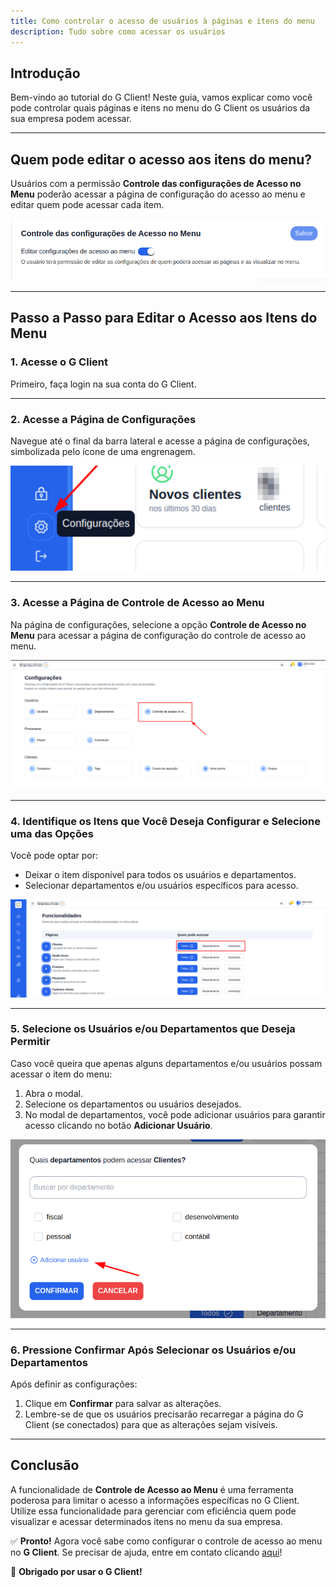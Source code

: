 ```yaml
---
title: Como controlar o acesso de usuários à páginas e itens do menu
description: Tudo sobre como acessar os usuários
---
```


## Introdução

Bem-vindo ao tutorial do G Client! Neste guia, vamos explicar como você pode controlar quais páginas e itens no menu do G Client os usuários da sua empresa podem acessar.

---

## Quem pode editar o acesso aos itens do menu?

Usuários com a permissão **Controle das configurações de Acesso no Menu** poderão acessar a página de configuração do acesso ao menu e editar quem pode acessar cada item.

![Exemplo descrito acima](./img/user-acess-control/example-01.png)

---

## Passo a Passo para Editar o Acesso aos Itens do Menu

### 1. Acesse o G Client

Primeiro, faça login na sua conta do G Client.

---

### 2. Acesse a Página de Configurações

Navegue até o final da barra lateral e acesse a página de configurações, simbolizada pelo ícone de uma engrenagem.

![Exemplo descrito acima](./img/user-acess-control/example-02.png)

---

### 3. Acesse a Página de Controle de Acesso ao Menu

Na página de configurações, selecione a opção **Controle de Acesso no Menu** para acessar a página de configuração do controle de acesso ao menu.

![Exemplo descrito acima](./img/user-acess-control/example-03.png)

---

### 4. Identifique os Itens que Você Deseja Configurar e Selecione uma das Opções

Você pode optar por:

- Deixar o item disponível para todos os usuários e departamentos.
- Selecionar departamentos e/ou usuários específicos para acesso.

![Exemplo descrito acima](./img/user-acess-control/example-04.png)

---

### 5. Selecione os Usuários e/ou Departamentos que Deseja Permitir

Caso você queira que apenas alguns departamentos e/ou usuários possam acessar o item do menu:

1. Abra o modal.
2. Selecione os departamentos ou usuários desejados.
3. No modal de departamentos, você pode adicionar usuários para garantir acesso clicando no botão **Adicionar Usuário**.

![Exemplo descrito acima](./img/user-acess-control/example-05.png)

---

### 6. Pressione Confirmar Após Selecionar os Usuários e/ou Departamentos

Após definir as configurações:

1. Clique em **Confirmar** para salvar as alterações.
2. Lembre-se de que os usuários precisarão recarregar a página do G Client (se conectados) para que as alterações sejam visíveis.

---

## Conclusão

A funcionalidade de **Controle de Acesso ao Menu** é uma ferramenta poderosa para limitar o acesso a informações específicas no G Client. Utilize essa funcionalidade para gerenciar com eficiência quem pode visualizar e acessar determinados itens no menu da sua empresa.

✅ **Pronto!** Agora você sabe como configurar o controle de acesso ao menu no **G Client**. Se precisar de ajuda, entre em contato clicando [aqui](https://api.whatsapp.com/send?phone=5544997046569&text=Preciso%20de%20ajuda%20sobre%20um%20tutorial)!

🎉 **Obrigado por usar o G Client!**
